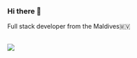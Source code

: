 ### Hi there 👋

Full stack developer from the Maldives🇲🇻


<br/>
<img src="https://media.tenor.com/x8v1oNUOmg4AAAAM/rickroll-roll.gif" >

